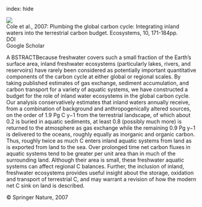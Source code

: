index: hide

<div class="Citation">
    <div class="Citation-thumb CitationThumb-linked"  data-href="https://doi.org/10.1007/s10021-006-9013-8">
      <img src="https://static.claimspace.cloud/climate-study-static/refs/thumbs/6/Cole_et_al_2007-thumb.png" />
    </div>

  <div class="Citation-body">
    <div class="Citation-text">Cole et al., 2007: Plumbing the global carbon cycle: Integrating inland waters into the terrestrial carbon budget. <span class="Article-journal">Ecosystems, </span><span class="Article-volume">10, </span>171-184pp.</div>
    <div class="Citation-links">
      <div class="CitationLink" data-href="https://doi.org/10.1007/s10021-006-9013-8">
        <div class="CitationLink-icon CitationLink-Doi"></div>
        <div class="CitationLink-text">DOI</div>
      </div>
      <div class="CitationLink" data-href="https://scholar.google.com/scholar?q=10.1007/s10021-006-9013-8">
        <div class="CitationLink-icon CitationLink-Scholar"></div>
        <div class="CitationLink-text">Google Scholar</div>
      </div>
    </div>
  </div>
</div>

A BSTRACTBecause freshwater covers such a small fraction of the Earth’s surface area, inland freshwater ecosystems (particularly lakes, rivers, and reservoirs) have rarely been considered as potentially important quantitative components of the carbon cycle at either global or regional scales. By taking published estimates of gas exchange, sediment accumulation, and carbon transport for a variety of aquatic systems, we have constructed a budget for the role of inland water ecosystems in the global carbon cycle. Our analysis conservatively estimates that inland waters annually receive, from a combination of background and anthropogenically altered sources, on the order of 1.9 Pg C y−1 from the terrestrial landscape, of which about 0.2 is buried in aquatic sediments, at least 0.8 (possibly much more) is returned to the atmosphere as gas exchange while the remaining 0.9 Pg y−1 is delivered to the oceans, roughly equally as inorganic and organic carbon. Thus, roughly twice as much C enters inland aquatic systems from land as is exported from land to the sea. Over prolonged time net carbon fluxes in aquatic systems tend to be greater per unit area than in much of the surrounding land. Although their area is small, these freshwater aquatic systems can affect regional C balances. Further, the inclusion of inland, freshwater ecosystems provides useful insight about the storage, oxidation and transport of terrestrial C, and may warrant a revision of how the modern net C sink on land is described.

<div class="Citation-copy">
&copy; Springer Nature, 2007
</div>